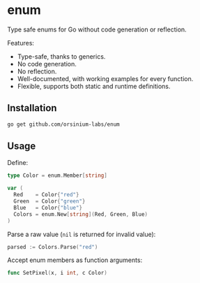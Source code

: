 # enum

Type safe enums for Go without code generation or reflection.

Features:

* Type-safe, thanks to generics.
* No code generation.
* No reflection.
* Well-documented, with working examples for every function.
* Flexible, supports both static and runtime definitions.

## Installation

```bash
go get github.com/orsinium-labs/enum
```

## Usage

Define:

```go
type Color = enum.Member[string]

var (
  Red    = Color{"red"}
  Green  = Color{"green"}
  Blue   = Color{"blue"}
  Colors = enum.New[string](Red, Green, Blue)
)
```

Parse a raw value (`nil` is returned for invalid value):

```go
parsed := Colors.Parse("red")
```

Accept enum members as function arguments:

```go
func SetPixel(x, i int, c Color)
```
